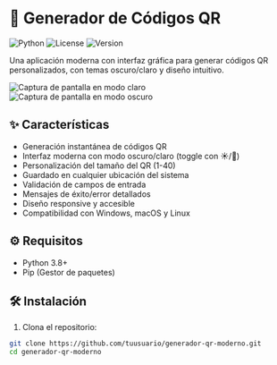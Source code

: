 # 🌟 Generador de Códigos QR

![Python](https://img.shields.io/badge/Python-3.8+-blue?logo=python&logoColor=white)
![License](https://img.shields.io/badge/License-MIT-green)
![Version](https://img.shields.io/badge/Version-1.0.0-orange)

Una aplicación moderna con interfaz gráfica para generar códigos QR personalizados, con temas oscuro/claro y diseño intuitivo.

![Captura de pantalla en modo claro](https://i.imgur.com/placeholder-light.png)
![Captura de pantalla en modo oscuro](https://i.imgur.com/placeholder-dark.png)

## ✨ Características

- Generación instantánea de códigos QR
- Interfaz moderna con modo oscuro/claro (toggle con ☀️/🌙)
- Personalización del tamaño del QR (1-40)
- Guardado en cualquier ubicación del sistema
- Validación de campos de entrada
- Mensajes de éxito/error detallados
- Diseño responsive y accesible
- Compatibilidad con Windows, macOS y Linux

## ⚙️ Requisitos

- Python 3.8+
- Pip (Gestor de paquetes)

## 🛠️ Instalación

1. Clona el repositorio:
```bash
git clone https://github.com/tuusuario/generador-qr-moderno.git
cd generador-qr-moderno
